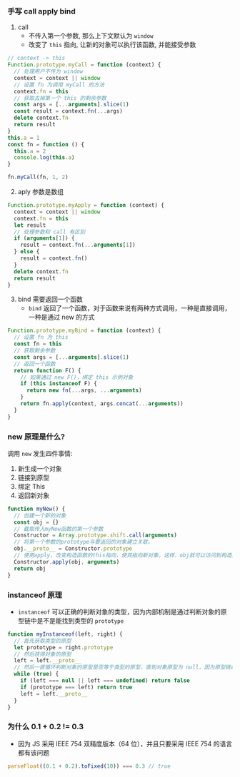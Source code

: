 ### 手写 call apply bind

1. call
   - 不传入第一个参数, 那么上下文默认为 `window`
   - 改变了 `this` 指向, 让新的对象可以执行该函数, 并能接受参数

```js
// context -> this
Function.prototype.myCall = function (context) {
  // 处理用户不传为 window
  context = context || window
  // 设置 fn 为调用 myCall 的方法
  context.fn = this
  // 获取去掉第一个 this 的剩余参数
  const args = [...arguments].slice(1)
  const result = context.fn(...args)
  delete context.fn
  return result
}
this.a = 1
const fn = function () {
  this.a = 2
  console.log(this.a)
}

fn.myCall(fn, 1, 2)
```

2. aply 参数是数组

```js
Function.prototype.myApply = function (context) {
  context = context || window
  context.fn = this
  let result
  // 处理参数和 call 有区别
  if (arguments[1]) {
    result = context.fn(...arguments[1])
  } else {
    result = context.fn()
  }
  delete context.fn
  return result
}
```

3. bind 需要返回一个函数
   - `bind` 返回了一个函数，对于函数来说有两种方式调用，一种是直接调用，一种是通过 new 的方式

```js
Function.prototype.myBind = function (context) {
  // 设置 fn 为 this
  const fn = this
  // 获取剩余参数
  const args = [...arguments].slice(1)
  // 返回一个函数
  return function F() {
    // 如果通过 new F()，绑定 this 示例对象
    if (this instanceof F) {
      return new fn(...args, ...arguments)
    }
    return fn.apply(context, args.concat(...arguments))
  }
}
```

### new 原理是什么?

调用 `new` 发生四件事情:

1. 新生成一个对象
2. 链接到原型
3. 绑定 This
4. 返回新对象

```js
function myNew() {
  // 创建一个新的对象
  const obj = {}
  // 截取传入myNew函数的第一个参数
  Constructor = Array.prototype.shift.call(arguments)
  // 将第一个参数的prototype与要返回的对象建立关联。
  obj.__proto__ = Constructor.prototype
  // 使用apply，改变构造函数的this指向，使其指向新对象，这样，obj就可以访问到构造函数中的属性了。
  Constructor.apply(obj, arguments)
  return obj
}
```

### instanceof 原理

- `instanceof` 可以正确的判断对象的类型，因为内部机制是通过判断对象的原型链中是不是能找到类型的 `prototype`

```js
function myInstanceof(left, right) {
  // 首先获取类型的原型
  let prototype = right.prototype
  // 然后获得对象的原型
  left = left.__proto__
  // 然后一直循环判断对象的原型是否等于类型的原型，直到对象原型为 null，因为原型链最终为 null
  while (true) {
    if (left === null || left === undefined) return false
    if (prototype === left) return true
    left = left.__proto__
  }
}
```

### 为什么 0.1 + 0.2 != 0.3

- 因为 JS 采用 IEEE 754 双精度版本（64 位），并且只要采用 IEEE 754 的语言都有该问题

```js
parseFloat((0.1 + 0.2).toFixed(10)) === 0.3 // true
```
